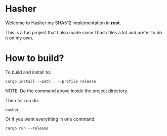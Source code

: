 # Hasher

Welcome to Hasher my SHA512 implementation in **rust**.

This is a fun project that I also made since I hash files a lot and prefer to do it on my own.

# How to build?

To build and install to:

```
cargo install --path . --profile release
```
NOTE: Do the command above inside the project directory.

Then for run do:

```
hasher
```

Or if you want everything in one command:

```
cargo run --release
```

